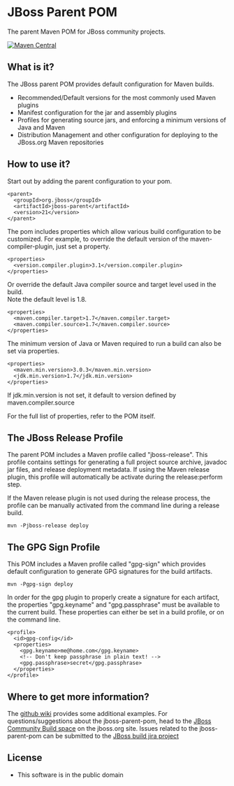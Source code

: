 JBoss Parent POM
=================
The parent Maven POM for JBoss community projects.

[![Maven Central](https://maven-badges.herokuapp.com/maven-central/org.jboss/jboss-parent/badge.svg)](https://maven-badges.herokuapp.com/maven-central/org.jboss/jboss-parent)

What is it?
-----------
The JBoss parent POM provides default configuration for Maven builds.
 
* Recommended/Default versions for the most commonly used Maven plugins
* Manifest configuration for the jar and assembly plugins
* Profiles for generating source jars, and enforcing a minimum versions of 
  Java and Maven
* Distribution Management and other configuration for deploying to the 
  JBoss.org Maven repositories

How to use it?
--------------
Start out by adding the parent configuration to your pom.

    <parent>
      <groupId>org.jboss</groupId>
      <artifactId>jboss-parent</artifactId>
      <version>21</version>
    </parent>

The pom includes properties which allow various build configuration to be 
customized.  For example, to override the default version of the
maven-compiler-plugin, just set a property.

    <properties>
      <version.compiler.plugin>3.1</version.compiler.plugin>
    </properties>

Or override the default Java compiler source and target level used in the build.  
Note the default level is 1.8.

    <properties>
      <maven.compiler.target>1.7</maven.compiler.target>
      <maven.compiler.source>1.7</maven.compiler.source>
    </properties>

The minimum version of Java or Maven required to run a build can also be set via
properties.

    <properties>
      <maven.min.version>3.0.3</maven.min.version>
      <jdk.min.version>1.7</jdk.min.version>
    </properties>

If jdk.min.version is not set, it default to version defined by maven.compiler.source

For the full list of properties, refer to the POM itself.


The JBoss Release Profile
--------------------
The parent POM includes a Maven profile called "jboss-release".  This profile contains 
settings for generating a full project source archive, javadoc jar files, and
release deployment metadata.  If using the Maven release plugin, this profile
will automatically be activate during the release:perform step.

If the Maven release plugin is not used during the release process, the profile
can be manually activated from the command line during a release build.

    mvn -Pjboss-release deploy


The GPG Sign Profile
--------------------
This POM includes a Maven profile called "gpg-sign" which provides default 
configuration to generate GPG signatures for the build artifacts.  

    mvn -Pgpg-sign deploy

In order for the gpg plugin to properly create a signature for each artifact,
the properties "gpg.keyname" and "gpg.passphrase" must be available to 
the current build.  These properties can either be set in a
build profile, or on the command line.

    <profile>
      <id>gpg-config</id>
      <properties>
        <gpg.keyname>me@home.com</gpg.keyname>
        <!-- Don't keep passphrase in plain text! -->
        <gpg.passphrase>secret</gpg.passphrase>
      </properties>
    </profile>


Where to get more information?
---------------------------------
The [github wiki](https://github.com/jboss/jboss-parent-pom/wiki) provides some 
additional examples.  For questions/suggestions about the jboss-parent-pom, 
head to the [JBoss Community Build space](http://community.jboss.org/en/build) 
on the jboss.org site.  Issues related to the jboss-parent-pom can be submitted 
to the [JBoss build jira project](https://issues.jboss.org/browse/JBBUILD)

License
-------
* This software is in the public domain

